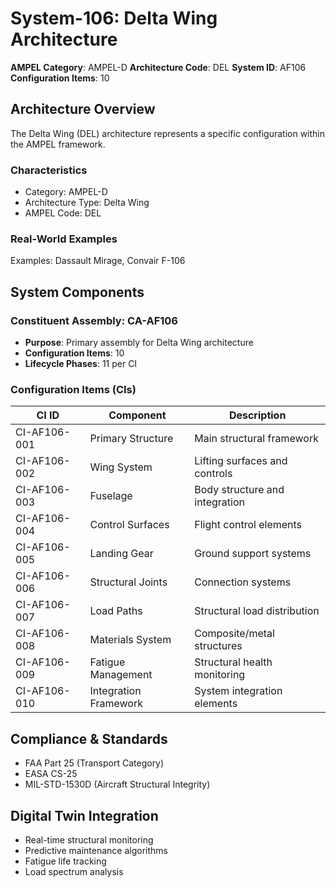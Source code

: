 # System-106: Delta Wing Architecture

**AMPEL Category**: AMPEL-D
**Architecture Code**: DEL
**System ID**: AF106
**Configuration Items**: 10

## Architecture Overview

The Delta Wing (DEL) architecture represents a specific configuration within the AMPEL framework.

### Characteristics
- Category: AMPEL-D
- Architecture Type: Delta Wing
- AMPEL Code: DEL

### Real-World Examples
Examples: Dassault Mirage, Convair F-106

## System Components

### Constituent Assembly: CA-AF106
- **Purpose**: Primary assembly for Delta Wing architecture
- **Configuration Items**: 10
- **Lifecycle Phases**: 11 per CI

### Configuration Items (CIs)

| CI ID | Component | Description |
|-------|-----------|-------------|
| CI-AF106-001 | Primary Structure | Main structural framework |
| CI-AF106-002 | Wing System | Lifting surfaces and controls |
| CI-AF106-003 | Fuselage | Body structure and integration |
| CI-AF106-004 | Control Surfaces | Flight control elements |
| CI-AF106-005 | Landing Gear | Ground support systems |
| CI-AF106-006 | Structural Joints | Connection systems |
| CI-AF106-007 | Load Paths | Structural load distribution |
| CI-AF106-008 | Materials System | Composite/metal structures |
| CI-AF106-009 | Fatigue Management | Structural health monitoring |
| CI-AF106-010 | Integration Framework | System integration elements |

## Compliance & Standards
- FAA Part 25 (Transport Category)
- EASA CS-25
- MIL-STD-1530D (Aircraft Structural Integrity)

## Digital Twin Integration
- Real-time structural monitoring
- Predictive maintenance algorithms
- Fatigue life tracking
- Load spectrum analysis
